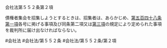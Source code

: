 会社法第５５２条第２項

債権者集会を招集しようとするときは、招集者は、あらかじめ、[第五百四十八条第一項](会社法＿＿＿＿第５４８条第１項)各号に掲げる事項及び同条第二項又は[第三項](会社法＿＿＿＿第５５２条第３項)の規定により定められた事項を裁判所に届け出なければならない。

#会社法
#会社法/第５５２条
#会社法/第５５２条/第２項
